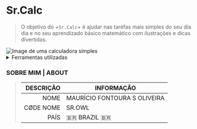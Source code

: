 # Sr.Calc

> O objetivo do +`Sr.Calc`+ é ajudar nas tarefas mais simples do seu dia dia e no seu aprendizado básico matemático com ilustrações e dicas divertidas.

<picture>
  <source media="(prefers-color-scheme: light)" srcset="[../src/image/Sr.Calc.png](https://user-images.githubusercontent.com/25423296/163456779-a8556205-d0a5-45e2-ac17-42d089e3c3f8.png)">
  <img alt="Image de uma calculadora simples" src="../src/image/Sr.Calc.png">
</picture>

<details>
  <summary> Ferramentas utilizadas </summary>
  
| Languages |
|-----------|
| ELECTRON  |
| JAVASCRIPT|
| HTML      |
| CSS       |
</details>

### SOBRE MIM | ABOUT

> | DESCRIÇÃO |INFORMAÇÃO|
> |----------:|----------|
> | NOME      |MAURÍCIO FONTOURA S OLIVEIRA|
> | CØDE NOME |SR.OWL    |
> | PAÍS      | 🇧🇷 BRAZIL 🇧🇷|

